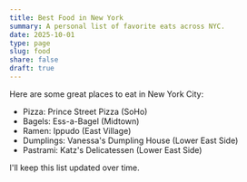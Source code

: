 ```yaml
---
title: Best Food in New York
summary: A personal list of favorite eats across NYC.
date: 2025-10-01
type: page
slug: food
share: false
draft: true
---
```


Here are some great places to eat in New York City:

- Pizza: Prince Street Pizza (SoHo)
- Bagels: Ess-a-Bagel (Midtown)
- Ramen: Ippudo (East Village)
- Dumplings: Vanessa's Dumpling House (Lower East Side)
- Pastrami: Katz's Delicatessen (Lower East Side)

I'll keep this list updated over time.


